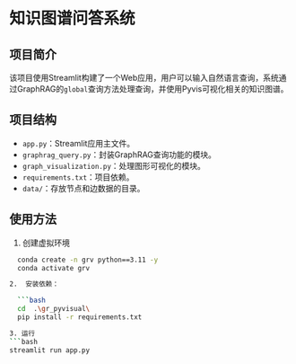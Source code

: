 # 知识图谱问答系统

## 项目简介

该项目使用Streamlit构建了一个Web应用，用户可以输入自然语言查询，系统通过GraphRAG的`global`查询方法处理查询，并使用Pyvis可视化相关的知识图谱。

## 项目结构

- `app.py`：Streamlit应用主文件。
- `graphrag_query.py`：封装GraphRAG查询功能的模块。
- `graph_visualization.py`：处理图形可视化的模块。
- `requirements.txt`：项目依赖。
- `data/`：存放节点和边数据的目录。

## 使用方法
1. 创建虚拟环境
 ```bash
   conda create -n grv python==3.11 -y
   conda activate grv

2.  安装依赖：

   ```bash
   cd  .\gr_pyvisual\
   pip install -r requirements.txt

3. 运行
 ```bash
streamlit run app.py

